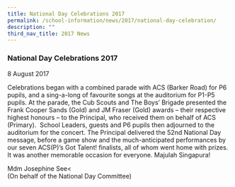 ```yaml
---
title: National Day Celebrations 2017
permalink: /school-information/news/2017/national-day-celebration/
description: ""
third_nav_title: 2017 News
---
```

### **National Day Celebrations 2017**
8 August 2017

Celebrations began with a combined parade with ACS (Barker Road) for P6 pupils, and a sing-a-long of favourite songs at the auditorium for P1-P5 pupils. At the parade, the Cub Scouts and The Boys’ Brigade presented the Frank Cooper Sands (Gold) and JM Fraser (Gold) awards – their respective highest honours – to the Principal, who received them on behalf of ACS (Primary).  School Leaders, guests and P6 pupils then adjourned to the auditorium for the concert. The Principal delivered the 52nd National Day message, before a game show and the much-anticipated performances by our seven ACS(P)’s Got Talent! finalists, all of whom went home with prizes. It was another memorable occasion for everyone. Majulah Singapura!

Mdm Josephine See<<br>
(On behalf of the National Day Committee)